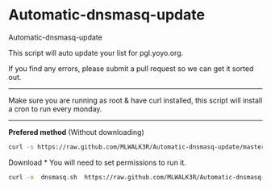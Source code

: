 Automatic-dnsmasq-update
========================

Automatic-dnsmasq-update

This script will auto update your list for pgl.yoyo.org.

If you find any errors, please submit a pull request so we can get it sorted out.

-----
Make sure you are running as root & have curl installed, this script will install a cron to run every monday.

-----

**Prefered method** (Without downloading)
```bash
curl -s https://raw.github.com/MLWALK3R/Automatic-dnsmasq-update/master/dnsmasq.sh  | bash
```

Download * You will need to set permissions to run it. 

```bash
curl -o  dnsmasq.sh  https://raw.github.com/MLWALK3R/Automatic-dnsmasq-update/master/dnsmasq.sh
```
